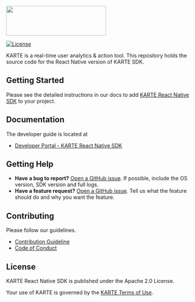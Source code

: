 <a href="https://karte.io"><img src="https://karte.io/assets/images/common/logo_black.svg" width="270" height="80"></img></a>


[![License](https://img.shields.io/badge/license-Apache%202-blue)](https://github.com/plaidev/karte-react-native/blob/master/LICENSE)

KARTE is a real-time user analytics & action tool.
This repository holds the source code for the React Native version of KARTE SDK.

## Getting Started
Please see the detailed instructions in our docs to add [KARTE React Native SDK](https://developers.karte.io/docs/react-native-sdk-v2) to your project.

## Documentation
The developer guide is located at
- [Developer Portal - KARTE React Native SDK](https://developers.karte.io/docs/react-native-sdk-v2)

## Getting Help
- **Have a bug to report?**
  [Open a GitHub issue](https://github.com/plaidev/karte-react-native/issues/new). If possible, include the OS version, SDK version and full logs.
- **Have a feature request?**
  [Open a GitHub issue](https://github.com/plaidev/karte-react-native/issues/new). Tell us what the feature should do and why you want the feature.

## Contributing

Please follow our guidelines.
 - [Contribution Guideline](https://github.com/plaidev/karte-react-native/blob/master/CONTRIBUTING.md)
 - [Code of Conduct](https://github.com/plaidev/karte-react-native/blob/master/CODE_OF_CONDUCT.md)

## License
KARTE React Native SDK is published under the Apache 2.0 License.

Your use of KARTE is governed by the [KARTE Terms of Use](https://karte.io/legal/terms-of-use-en.html).

